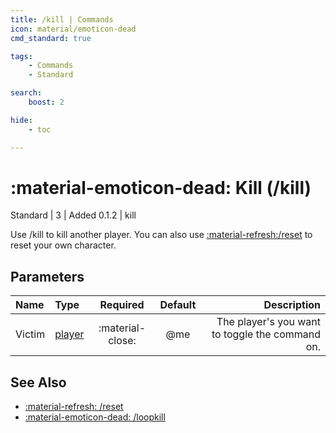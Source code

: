 ```yaml
---
title: /kill | Commands
icon: material/emoticon-dead
cmd_standard: true

tags:
    - Commands
    - Standard

search:
    boost: 2

hide:
    - toc

---
```

# <p style="color: var(--md-default-fg-color); display: inline;">:material-emoticon-dead: Kill</p> (/kill)
<div style="display:inline;">
<p style="color: var(--destrix-docs--commandcat-standard); display: inline;">Standard</p>
| <p style="color: var(--md-default-fg-color--light); display: inline;">3</p> | <p style="color: var(--md-default-fg-color--light); display: inline;"> Added 0.1.2</p> | kill
</div>

Use /kill to kill another player. You can also use [:material-refresh:/reset](./rank.md) to reset your own character.

## Parameters

| Name   | Type   | Required         | Default | Description                            |
|:--------|:--------|:------------------:|:---------:|----------------------------------------:|
| Victim | [player](../parameters.md#player) | :material-close: | @me     | The player's you want to toggle the command on. |

## See Also
* [:material-refresh: /reset](./reset.md)
* [:material-emoticon-dead: /loopkill](./loopkill.md)